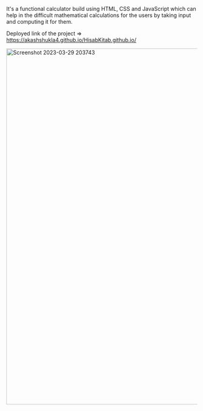 It's a functional calculator build using HTML, CSS and JavaScript which can help in the difficult mathematical calculations for the users by taking input and computing it for them.

Deployed link of the project => https://akashshukla4.github.io/HisabKitab.github.io/

<img width="937" alt="Screenshot 2023-03-29 203743" src="https://user-images.githubusercontent.com/117896950/228606473-a8473719-3b56-4975-91dc-5393eefb279d.png">
